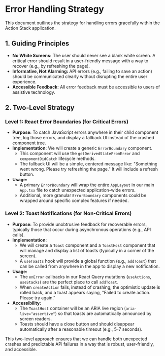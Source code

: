# Error Handling Strategy

This document outlines the strategy for handling errors gracefully within the Action Stack application.

## 1. Guiding Principles

- **No White Screens:** The user should never see a blank white screen. A critical error should result in a user-friendly message with a way to recover (e.g., by refreshing the page).
- **Informative, Not Alarming:** API errors (e.g., failing to save an action) should be communicated clearly without disrupting the entire user experience.
- **Accessible Feedback:** All error feedback must be accessible to users of assistive technology.

## 2. Two-Level Strategy

### Level 1: React Error Boundaries (for Critical Errors)

- **Purpose:** To catch JavaScript errors anywhere in their child component tree, log those errors, and display a fallback UI instead of the crashed component tree.
- **Implementation:** We will create a generic `ErrorBoundary` component.
  - This component will use the `getDerivedStateFromError` and `componentDidCatch` lifecycle methods.
  - The fallback UI will be a simple, centered message like: "Something went wrong. Please try refreshing the page." It will include a refresh button.
- **Usage:**
  - A primary `ErrorBoundary` will wrap the entire `AppLayout` in our main `App.tsx` file to catch unexpected application-wide errors.
  - Additional, more granular `ErrorBoundary` components could be wrapped around specific complex features if needed.

### Level 2: Toast Notifications (for Non-Critical Errors)

- **Purpose:** To provide unobtrusive feedback for recoverable errors, typically those that occur during asynchronous operations (e.g., API calls).
- **Implementation:**
  - We will create a `Toast` component and a `ToastHost` component that will manage and display a list of toasts (typically in a corner of the screen).
  - A `useToasts` hook will provide a global function (e.g., `addToast`) that can be called from anywhere in the app to display a new notification.
- **Usage:**
  - The `onError` callbacks in our React Query mutations (`useActions`, `useStacks`) are the perfect place to call `addToast`.
  - When `createAction` fails, instead of crashing, the optimistic update is rolled back, and a toast appears saying, "Failed to create action. Please try again."
- **Accessibility:**
  - The `ToastHost` container will be an ARIA live region (`aria-live="assertive"`) so that toasts are automatically announced by screen readers.
  - Toasts should have a close button and should disappear automatically after a reasonable timeout (e.g., 5-7 seconds).

This two-level approach ensures that we can handle both unexpected crashes and predictable API failures in a way that is robust, user-friendly, and accessible.
